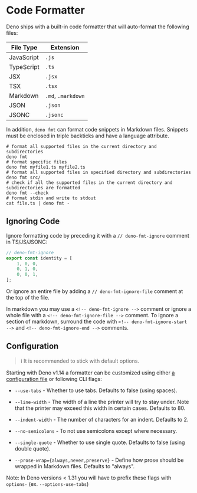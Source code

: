 # Code Formatter

Deno ships with a built-in code formatter that will auto-format the following
files:

| File Type  | Extension          |
| ---------- | ------------------ |
| JavaScript | `.js`              |
| TypeScript | `.ts`              |
| JSX        | `.jsx`             |
| TSX        | `.tsx`             |
| Markdown   | `.md`, `.markdown` |
| JSON       | `.json`            |
| JSONC      | `.jsonc`           |

In addition, `deno fmt` can format code snippets in Markdown files. Snippets
must be enclosed in triple backticks and have a language attribute.

```shell
# format all supported files in the current directory and subdirectories
deno fmt
# format specific files
deno fmt myfile1.ts myfile2.ts
# format all supported files in specified directory and subdirectories
deno fmt src/
# check if all the supported files in the current directory and subdirectories are formatted
deno fmt --check
# format stdin and write to stdout
cat file.ts | deno fmt -
```

## Ignoring Code

Ignore formatting code by preceding it with a `// deno-fmt-ignore` comment in
TS/JS/JSONC:

```ts
// deno-fmt-ignore
export const identity = [
    1, 0, 0,
    0, 1, 0,
    0, 0, 1,
];
```

Or ignore an entire file by adding a `// deno-fmt-ignore-file` comment at the
top of the file.

In markdown you may use a `<!-- deno-fmt-ignore -->` comment or ignore a whole
file with a `<!-- deno-fmt-ignore-file -->` comment. To ignore a section of
markdown, surround the code with `<!-- deno-fmt-ignore-start -->` and
`<!-- deno-fmt-ignore-end -->` comments.

## Configuration

> ℹ️ It is recommended to stick with default options.

Starting with Deno v1.14 a formatter can be customized using either
[a configuration file](../getting_started/configuration_file.md) or following
CLI flags:

- `--use-tabs` - Whether to use tabs. Defaults to false (using spaces).

- `--line-width` - The width of a line the printer will try to stay under. Note
  that the printer may exceed this width in certain cases. Defaults to 80.

- `--indent-width` - The number of characters for an indent. Defaults to 2.

- `--no-semicolons` - To not use semicolons except where necessary.

- `--single-quote` - Whether to use single quote. Defaults to false (using
  double quote).

- `--prose-wrap={always,never,preserve}` - Define how prose should be wrapped in
  Markdown files. Defaults to "always".

Note: In Deno versions < 1.31 you will have to prefix these flags with
`options-` (ex. `--options-use-tabs`)
